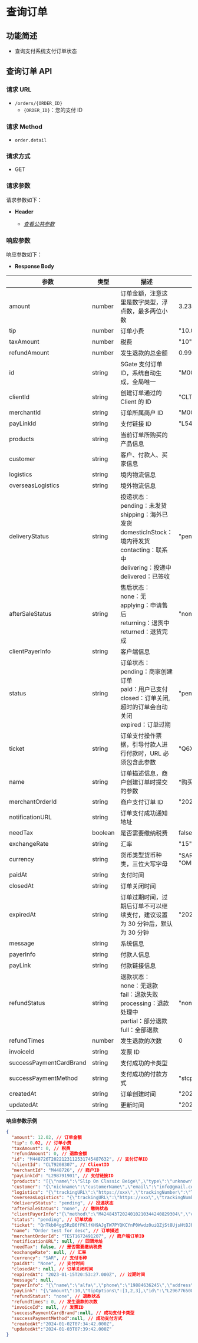 # 查询订单

## 功能简述

- 查询支付系统支付订单状态

## 查询订单 API

### 请求 URL

- `/orders/{ORDER_ID}`
  - `{ORDER_ID}`：您的支付 ID

### 请求 Method

- `order.detail`

### 请求方式

- GET

### 请求参数

请求参数如下：

- **Header**

  - [_查看公共参数_](/zh/payinApi/callMethod/callMethod#公共参数)

### 响应参数

响应参数如下：

- **Response Body**

| **参数**                | **类型** | **描述**                                                                                                                                                          | **示例**                                        |
| ----------------------- | -------- | ----------------------------------------------------------------------------------------------------------------------------------------------------------------- | ----------------------------------------------- |
| amount                  | number   | 订单金额，注意这里是数字类型，浮点数，最多两位小数                                                                                                                | 3.23                                            |
| tip                     | number   | 订单小费                                                                                                                                                          | "10.02"                                         |
| taxAmount               | number   | 税费                                                                                                                                                              | "10"                                            |
| refundAmount            | number   | 发生退款的总金额                                                                                                                                                  | 0.99                                            |
| id                      | string   | SGate 支付订单 ID，系统自动生成，全局唯一                                                                                                                         | "M000001T2022101023455774363043"                |
| clientId                | string   | 创建订单通过的 Client 的 ID                                                                                                                                       | "CLT0000001"                                    |
| merchantId              | string   | 订单所属商户 ID                                                                                                                                                   | "M000001"                                       |
| payLinkId               | string   | 支付链接 ID                                                                                                                                                       | "L549641839"                                    |
| products                | string   | 当前订单所购买的产品信息                                                                                                                                          |                                                 |
| customer                | string   | 客户、付款人、买家信息                                                                                                                                            |                                                 |
| logistics               | string   | 境内物流信息                                                                                                                                                      |                                                 |
| overseasLogistics       | string   | 境外物流信息                                                                                                                                                      |                                                 |
| deliveryStatus          | string   | 投递状态： <br> pending：未发货 <br> shipping：海外已发货 <br> domesticInStock：境内待发货 <br> contacting：联系中 <br> delivering：投递中 <br> delivered：已签收 | "pending"                                       |
| afterSaleStatus         | string   | 售后状态： <br> none：无 <br> applying：申请售后 <br> returning：退货中 <br> returned：退货完成                                                                   | "none"                                          |
| clientPayerInfo         | string   | 客户端信息                                                                                                                                                        |                                                 |
| status                  | string   | 订单状态： <br> pending：商家创建订单 <br> paid：用户已支付 <br> closed：订单关闭, 超时的订单会自动关闭 <br> expired：订单过期                                    | "pending"                                       |
| ticket                  | string   | 订单支付操作票据，引导付款人进行付款时，URL 必须包含此参数                                                                                                        | "Q6XU......Aw89"                                |
| name                    | string   | 订单描述信息，商户创建订单时提交的参数                                                                                                                            | "购买面值 100 的游戏充值卡"                     |
| merchantOrderId         | string   | 商户支付订单 ID                                                                                                                                                   | "2022102218233400123"                           |
| notificationURL         | string   | 订单支付成功通知地址                                                                                                                                              |                                                 |
| needTax                 | boolean  | 是否需要缴纳税费                                                                                                                                                  | false                                           |
| exchangeRate            | string   | 汇率                                                                                                                                                              | "15"                                            |
| currency                | string   | 货币类型货币种类，三位大写字母                                                                                                                                    | "SAR", "AED", "BHD", "EGP", "KWD", "OMR", "QAR" |
| paidAt                  | string   | 支付时间                                                                                                                                                          |                                                 |
| closedAt                | string   | 订单关闭时间                                                                                                                                                      |                                                 |
| expiredAt               | string   | 订单过期时间，过期后订单不可以继续支付，建议设置为 30 分钟后，默认为 30 分钟                                                                                      | "2022-10-23T12:00:21.000Z"                      |
| message                 | string   | 系统信息                                                                                                                                                          |                                                 |
| payerInfo               | string   | 付款人信息                                                                                                                                                        |                                                 |
| payLink                 | string   | 付款链接信息                                                                                                                                                      |                                                 |
| refundStatus            | string   | 退款状态： <br> none：无退款 <br> fail：退款失败 <br> processing：退款处理中 <br> partial：部分退款 <br> full：全部退款                                           | "none"                                          |
| refundTimes             | number   | 发生退款的次数                                                                                                                                                    | 0                                               |
| invoiceId               | string   | 发票 ID                                                                                                                                                           |                                                 |
| successPaymentCardBrand | string   | 支付成功的卡类型                                                                                                                                                  |                                                 |
| successPaymentMethod    | string   | 支付成功的付款方式                                                                                                                                                | "stcpay"                                        |
| createdAt               | string   | 订单创建时间                                                                                                                                                      | "2022-10-22T12:00:21.000Z"                      |
| updatedAt               | string   | 更新时间                                                                                                                                                          | "2022-12-31T12:53:17.000Z"                      |

**响应参数示例**

```json
{
  "amount": 12.02, // 订单金额
  "tip": 0.02, // 订单小费
  "taxAmount": 0, // 税费
  "refundAmount": 0, // 退款金额
  "id": "M448726T2022123112531745487632", // 支付订单ID
  "clientId": "CLT9208307", // ClientID
  "merchantId": "M448726", // 商户ID
  "payLinkId": "L298791901", // 支付链接ID
  "products": "[{\"name\":\"Slip On Classic Beige\",\"type\":\"unknown\",\"quantity\":1,\"price\":\"12.02\",\"sku\":\"xxxx-xxxx-xx\",\"productId\":\"160603886211111111111\",\"amount\":\"12.02\",\"avatar\":\"https://xxx\",\"location\":\"SA\"}]", // 当前订单所购买的产品信息
  "customer": "{\"nickname\":\"customerName\",\"email\":\"info@gmail.com\",\"mobile\":\"900000000\",\"address\":\"Tabuk,Umluj,Al Balad,1022 9th Avenue\"}", // 客户、付款人、买家信息
  "logistics": "{\"trackingURL\":\"https://xxx\",\"trackingNumber\":\"TEST123345234\"}", // 境内物流信息
  "overseasLogistics": "{\"trackingURL\":\"https://xxx\",\"trackingNumber\":\"TEST12678567\"}", // 境外物流信息
  "deliveryStatus": "pending", // 投递状态
  "afterSaleStatus": "none", // 缴纳状态
  "clientPayerInfo":"{\"method\":\"M424843T2024010210344240829304\",\"clientTime\":\"2024-01-02T07:34:26.867Z\",\"language\":\"en\",\"outerWidth\":1425,\"outerHeight\":1124,\"innerWidth\":1401,\"innerHeight\":1033,\"clientWidth\":1401,\"clientHeight\":1033,\"availWidth\":2560,\"availHeight\":1400,\"screenWidth\":2560,\"screenHeight\":1440,\"url\":\"https:\/\/gccpay.lishaopeng.cn\/en-US\/order\/M424843T2024010210344240829304?ticket=rClF4FL2C7Bps7jllRhsPhAkIrkv73xd5sTPM6rFWeMeJPrMjX1o7c0v1GP98Wop\",\"userAgent\":\"Mozilla\/5.0 (Windows NT 10.0; Win64; x64) AppleWebKit\/537.36 (KHTML, like Gecko) Chrome\/120.0.0.0 Safari\/537.36 Edg\/120.0.0.0\",\"clientIp\":\"114.93.215.105\",\"activedAt\":\"2024-01-02T07:34:42.604Z\"}",
  "status": "pending", // 订单状态
  "ticket": "QnTkb04gg5RzB6fPKlfKH9AJgTW7PYQKCYnP0Wwdz0uiQZjSt8UjsHtBJbBBmTMc", // 票据凭证，用于验证订单ID
  "name": "Order test for desc", // 订单描述
  "merchantOrderId": "TEST1672491207", // 商户端订单ID
  "notificationURL": null, // 回调地址
  "needTax": false, // 是否需要缴纳税费
  "exchangeRate": null, // 汇率
  "currency": "SAR", // 支付币种
  "paidAt": "None", // 支付时间
  "closedAt": null, // 订单关闭时间
  "expiredAt": "2023-01-15T20:53:27.000Z", // 过期时间
  "message": null,
  "payerInfo": "{\"name\":\"alfa\",\"phone\":\"19884636245\",\"address\":\"alfa\",\"email\":\"alfall@qq.com\"}", // 付款人信息
  "payLink": "{\"amount\":10,\"tipOptions\":[1,2,3],\"id\":\"L296776508\",\"name\":null,\"clientId\":\"CLT7740145\",\"amountType\":\"fixed\",\"currency\":\"SAR\",\"needContact\":true,\"includeAddress\":true,\"needTip\":true,\"tipRequired\":false,\"tipType\":\"percent\",\"creatorId\":\"U643029\",\"createdAt\":\"2023-03-01T14:14:00.000Z\",\"updatedAt\":\"2023-03-01T14:14:00.000Z\"}", // 支付链接信息
  "refundStatus": "none", // 退款状态
  "refundTimes": 0, // 发生退款的次数
  "invoiceId": null, // 发票ID
  "successPaymentCardBrand":null, // 成功支付卡类型
  "successPaymentMethod":null, // 成功支付方式
  "createdAt":"2024-01-02T07:34:42.000Z",
  "updatedAt":"2024-01-03T07:39:42.000Z"
}
```